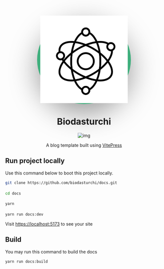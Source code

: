 <div align="center">
  <div style="width: 300px; background: #3eaf7c; border-radius: 50%; box-shadow: rgba(0, 0, 0, 0.4) 0px 30px 90px;">
    <img 
      src="./docs/public/logo.png" 
      alt="image" 
      width="280px" 
      height="280px"
    />
  </div>
  <h1>Biodasturchi</h1>
  
  ![img](https://img.shields.io/github/checks-status/mirjr/docs/main?style=plastic)
  
  <p>A blog template built using <a href="https://vitepress.dev/">VitePress</a></p>
</div>

## Run project locally

Use this command below to boot this project locally.

```bash
git clone https://github.com/biodasturchi/docs.git

cd docs

yarn

yarn run docs:dev
```

Visit [https://localhost:5173](https://localhost:5173) to see your site

## Build

You may run this command to build the docs

```bash
yarn run docs:build
```
